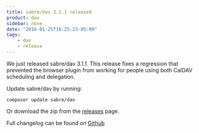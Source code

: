 ```yaml
---
title: sabre/dav 3.1.1 released
product: dav
sidebar: none
date: "2016-01-25T16:25:23-05:00"
tags:
    - dav
    - release
---
```


We just released sabre/dav 3.1.1. This release fixes a regression
that prevented the browser plugin from working for people using both
CalDAV scheduling and delegation.

Update sabre/dav by running:

    composer update sabre/dav

Or download the zip from the [releases][2] page.

Full changelog can be found on [Github][1]

[1]: https://github.com/fruux/sabre-dav/blob/3.1.1/CHANGELOG.md
[2]: https://github.com/fruux/sabre-dav/releases
